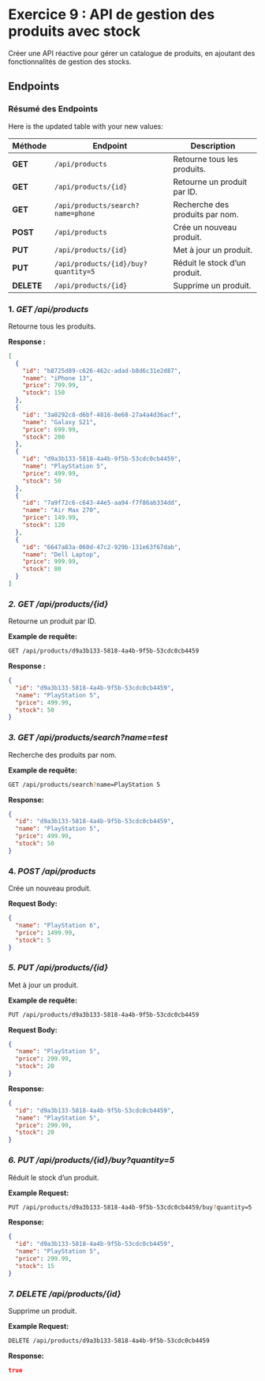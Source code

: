 # Exercice 9 : API de gestion des produits avec stock

Créer une API réactive pour gérer un catalogue de produits, en ajoutant des fonctionnalités de gestion des stocks.

## Endpoints

### Résumé des Endpoints

Here is the updated table with your new values:

| Méthode | Endpoint                               | Description                                                      |
|---------|----------------------------------------|------------------------------------------------------------------|
| **GET**    | `/api/products`                       | Retourne tous les produits.                                      |
| **GET**    | `/api/products/{id}`                  | Retourne un produit par ID.                                      |
| **GET**    | `/api/products/search?name=phone`     | Recherche des produits par nom.                                  |
| **POST**   | `/api/products`                       | Crée un nouveau produit.                                         |
| **PUT**    | `/api/products/{id}`                  | Met à jour un produit.                                           |
| **PUT**    | `/api/products/{id}/buy?quantity=5`   | Réduit le stock d’un produit.                                    |
| **DELETE** | `/api/products/{id}`                  | Supprime un produit.                                             |

### 1. *GET /api/products*

Retourne tous les produits.

**Response :**
```json
[
  {
    "id": "b8725d89-c626-462c-adad-b8d6c31e2d87",
    "name": "iPhone 13",
    "price": 799.99,
    "stock": 150
  },
  {
    "id": "3a0292c8-d6bf-4816-8e68-27a4a4d36acf",
    "name": "Galaxy S21",
    "price": 699.99,
    "stock": 200
  },
  {
    "id": "d9a3b133-5818-4a4b-9f5b-53cdc0cb4459",
    "name": "PlayStation 5",
    "price": 499.99,
    "stock": 50
  },
  {
    "id": "7a9f72c6-c643-44e5-aa94-f7f86ab334dd",
    "name": "Air Max 270",
    "price": 149.99,
    "stock": 120
  },
  {
    "id": "6647a83a-060d-47c2-929b-131e63f67dab",
    "name": "Dell Laptop",
    "price": 999.99,
    "stock": 80
  }
]
```

### *2. GET /api/products/{id}*

Retourne un produit par ID.

**Example de requête:**

```bash
GET /api/products/d9a3b133-5818-4a4b-9f5b-53cdc0cb4459
```

**Response :**

```json
{
  "id": "d9a3b133-5818-4a4b-9f5b-53cdc0cb4459",
  "name": "PlayStation 5",
  "price": 499.99,
  "stock": 50
}
```

### *3. GET /api/products/search?name=test*

Recherche des produits par nom.

**Example de requête:**

```bash
GET /api/products/search?name=PlayStation 5
```

**Response:**

```json
{
  "id": "d9a3b133-5818-4a4b-9f5b-53cdc0cb4459",
  "name": "PlayStation 5",
  "price": 499.99,
  "stock": 50
}
```


### 4. *POST /api/products*

Crée un nouveau produit.

**Request Body:**

```json
{
  "name": "PlayStation 6",
  "price": 1499.99,
  "stock": 5
}
```

### *5. PUT /api/products/{id}*

Met à jour un produit.

**Example de requête:**

```bash
PUT /api/products/d9a3b133-5818-4a4b-9f5b-53cdc0cb4459
```

**Request Body:**

```json
{
  "name": "PlayStation 5",
  "price": 299.99,
  "stock": 20
}
```
**Response:**

```json
{
  "id": "d9a3b133-5818-4a4b-9f5b-53cdc0cb4459",
  "name": "PlayStation 5",
  "price": 299.99,
  "stock": 20
}
```

### *6. PUT /api/products/{id}/buy?quantity=5*

Réduit le stock d’un produit.

**Example Request:**

```bash
PUT /api/products/d9a3b133-5818-4a4b-9f5b-53cdc0cb4459/buy?quantity=5
```

**Response:**

```json
{
  "id": "d9a3b133-5818-4a4b-9f5b-53cdc0cb4459",
  "name": "PlayStation 5",
  "price": 299.99,
  "stock": 15
}
```

### *7. DELETE /api/products/{id}*

Supprime un produit.

**Example Request:**

```bash
DELETE /api/products/d9a3b133-5818-4a4b-9f5b-53cdc0cb4459
```

**Response:**

```json
true
```